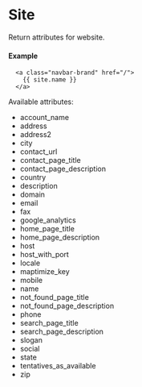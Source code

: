 # Site

Return attributes for website.

#### Example

~~~ liquid
  <a class="navbar-brand" href="/">
    {{ site.name }}
  </a>
~~~

Available attributes:

* account_name
* address
* address2
* city
* contact_url
* contact_page_title
* contact_page_description
* country
* description
* domain
* email
* fax
* google_analytics
* home_page_title
* home_page_description
* host
* host_with_port
* locale
* maptimize_key
* mobile
* name
* not_found_page_title
* not_found_page_description
* phone
* search_page_title
* search_page_description
* slogan
* social
* state
* tentatives_as_available
* zip
